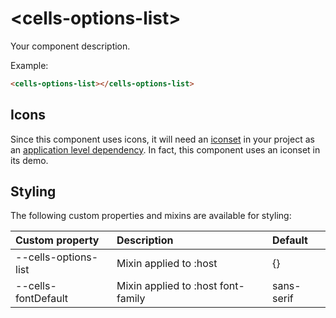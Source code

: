 # &lt;cells-options-list&gt;

Your component description.

Example:
```html
<cells-options-list></cells-options-list>
```

## Icons

Since this component uses icons, it will need an [iconset](https://bbva.cellsjs.com/guides/best-practices/cells-icons.html) in your project as an [application level dependency](https://bbva.cellsjs.com/guides/advanced-guides/application-level-dependencies.html). In fact, this component uses an iconset in its demo.

## Styling

The following custom properties and mixins are available for styling:

| Custom property | Description     | Default        |
|:----------------|:----------------|:---------------|
| --cells-options-list  | Mixin applied to :host     | {}  |
| --cells-fontDefault  | Mixin applied to :host font-family    | sans-serif  |
